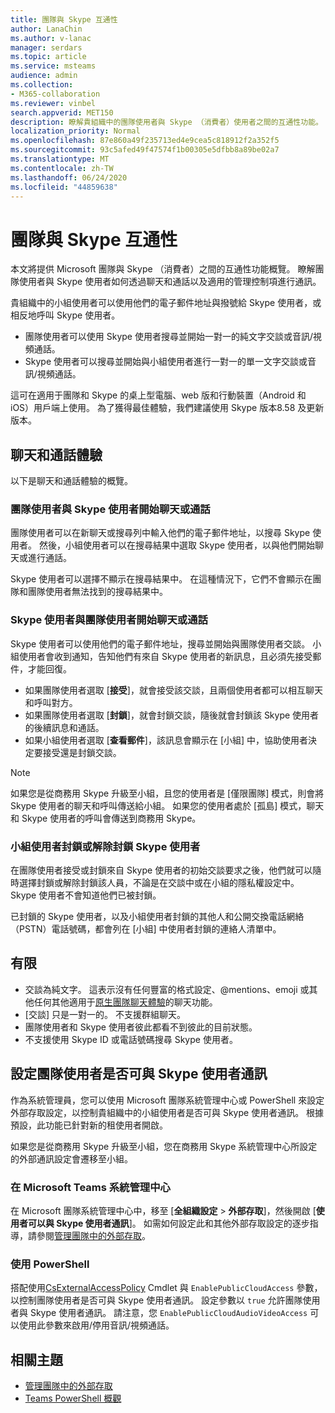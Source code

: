 ```yaml
---
title: 團隊與 Skype 互通性
author: LanaChin
ms.author: v-lanac
manager: serdars
ms.topic: article
ms.service: msteams
audience: admin
ms.collection:
- M365-collaboration
ms.reviewer: vinbel
search.appverid: MET150
description: 瞭解貴組織中的團隊使用者與 Skype （消費者）使用者之間的互通性功能。
localization_priority: Normal
ms.openlocfilehash: 87e860a49f235713ed4e9cea5c818912f2a352f5
ms.sourcegitcommit: 93c5afed49f47574f1b00305e5dfbb8a89be02a7
ms.translationtype: MT
ms.contentlocale: zh-TW
ms.lasthandoff: 06/24/2020
ms.locfileid: "44859638"
---
```

# <a name="teams-and-skype-interoperability"></a>團隊與 Skype 互通性

本文將提供 Microsoft 團隊與 Skype （消費者）之間的互通性功能概覽。 瞭解團隊使用者與 Skype 使用者如何透過聊天和通話以及適用的管理控制項進行通訊。

貴組織中的小組使用者可以使用他們的電子郵件地址與撥號給 Skype 使用者，或相反地呼叫 Skype 使用者。

- 團隊使用者可以使用 Skype 使用者搜尋並開始一對一的純文字交談或音訊/視頻通話。
- Skype 使用者可以搜尋並開始與小組使用者進行一對一的單一文字交談或音訊/視頻通話。

這可在適用于團隊和 Skype 的桌上型電腦、web 版和行動裝置（Android 和 iOS）用戶端上使用。 為了獲得最佳體驗，我們建議使用 Skype 版本8.58 及更新版本。

## <a name="chat-and-calling-experience"></a>聊天和通話體驗

以下是聊天和通話體驗的概覽。

### <a name="teams-user-starts-a-chat-or-call-with-a-skype-user"></a>團隊使用者與 Skype 使用者開始聊天或通話

團隊使用者可以在新聊天或搜尋列中輸入他們的電子郵件地址，以搜尋 Skype 使用者。  然後，小組使用者可以在搜尋結果中選取 Skype 使用者，以與他們開始聊天或進行通話。

Skype 使用者可以選擇不顯示在搜尋結果中。 在這種情況下，它們不會顯示在團隊和團隊使用者無法找到的搜尋結果中。

### <a name="skype-user-starts-a-chat-or-call-with-a-teams-user"></a>Skype 使用者與團隊使用者開始聊天或通話

Skype 使用者可以使用他們的電子郵件地址，搜尋並開始與團隊使用者交談。 小組使用者會收到通知，告知他們有來自 Skype 使用者的新訊息，且必須先接受郵件，才能回復。

- 如果團隊使用者選取 [**接受**]，就會接受該交談，且兩個使用者都可以相互聊天和呼叫對方。
- 如果團隊使用者選取 [**封鎖**]，就會封鎖交談，隨後就會封鎖該 Skype 使用者的後續訊息和通話。
- 如果小組使用者選取 [**查看郵件**]，該訊息會顯示在 [小組] 中，協助使用者決定要接受還是封鎖交談。

> [!NOTE]
> 如果您是從商務用 Skype 升級至小組，且您的使用者是 [僅限團隊] 模式，則會將 Skype 使用者的聊天和呼叫傳送給小組。 如果您的使用者處於 [孤島] 模式，聊天和 Skype 使用者的呼叫會傳送到商務用 Skype。

### <a name="teams-user-blocks-or-unblocks-a-skype-user"></a>小組使用者封鎖或解除封鎖 Skype 使用者

在團隊使用者接受或封鎖來自 Skype 使用者的初始交談要求之後，他們就可以隨時選擇封鎖或解除封鎖該人員，不論是在交談中或在小組的隱私權設定中。 Skype 使用者不會知道他們已被封鎖。

已封鎖的 Skype 使用者，以及小組使用者封鎖的其他人和公開交換電話網絡（PSTN）電話號碼，都會列在 [小組] 中使用者封鎖的連絡人清單中。

## <a name="limitations"></a>有限

- 交談為純文字。 這表示沒有任何豐富的格式設定、@mentions、emoji 或其他任何其他適用于[原生團隊聊天體驗](native-chat-for-external-users.md)的聊天功能。
- [交談] 只是一對一的。 不支援群組聊天。
- 團隊使用者和 Skype 使用者彼此都看不到彼此的目前狀態。
- 不支援使用 Skype ID 或電話號碼搜尋 Skype 使用者。

## <a name="set-whether-teams-users-can-communicate-with-skype-users"></a>設定團隊使用者是否可與 Skype 使用者通訊

作為系統管理員，您可以使用 Microsoft 團隊系統管理中心或 PowerShell 來設定外部存取設定，以控制貴組織中的小組使用者是否可與 Skype 使用者通訊。 根據預設，此功能已針對新的租使用者開啟。

如果您是從商務用 Skype 升級至小組，您在商務用 Skype 系統管理中心所設定的外部通訊設定會遷移至小組。

### <a name="in-the-microsoft-teams-admin-center"></a>在 Microsoft Teams 系統管理中心

在 Microsoft 團隊系統管理中心中，移至 [**全組織設定**  >  **外部存取**]，然後開啟 [**使用者可以與 Skype 使用者通訊**]。 如需如何設定此和其他外部存取設定的逐步指導，請參閱[管理團隊中的外部存取](https://docs.microsoft.com/microsoftteams/manage-external-access#allow-or-block-domains)。

### <a name="using-powershell"></a>使用 PowerShell

搭配使用[CsExternalAccessPolicy](https://docs.microsoft.com/powershell/module/skype/set-csexternalaccesspolicy) Cmdlet 與 ```EnablePublicCloudAccess``` 參數，以控制團隊使用者是否可與 Skype 使用者通訊。 設定參數以 ```true``` 允許團隊使用者與 Skype 使用者通訊。 請注意，您 ```EnablePublicCloudAudioVideoAccess``` 可以使用此參數來啟用/停用音訊/視頻通話。

## <a name="related-topics"></a>相關主題

- [管理團隊中的外部存取](manage-external-access.md)
- [Teams PowerShell 概觀](teams-powershell-overview.md)
